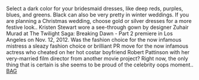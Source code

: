 Select a dark color for your bridesmaid dresses, like deep reds, purples, blues, and greens. Black can also be very pretty in winter weddings. If you are planning a Christmas wedding, choose gold or silver dresses for a more festive look.. Kristen Stewart wore a see-through gown by designer Zuhair Murad at The Twilight Saga: Breaking Dawn - Part 2 premiere in Los Angeles on Nov. 12, 2012. Was the fashion choice for the now infamous mistress a sleazy fashion choice or brilliant PR move for the now infamous actress who cheated on her hot costar boyfriend Robert Pattinson with her very-married film director from another movie project? Right now, the only thing that is certain is she seems to be proud of the celebrity oops moment..
 <a href="http://www.rishabhdentalclinic.com/jpshopoutlet.asp?cheap=jpshopfl/shoppingso191.html" title="BAG">BAG</a>